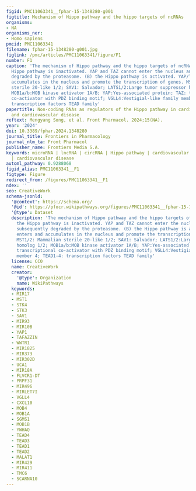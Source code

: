 ```yaml
---
figid: PMC11063341__fphar-15-1348280-g001
figtitle: Mechanism of Hippo pathway and the hippo targets of ncRNAs
organisms:
- NA
organisms_ner:
- Homo sapiens
pmcid: PMC11063341
filename: fphar-15-1348280-g001.jpg
figlink: /pmc/articles/PMC11063341/figure/F1
number: F1
caption: 'The mechanism of Hippo pathway and the hippo targets of ncRNAs. (A) the
  Hippo pathway is inactivated. YAP and TAZ cannot enter the nucleus and are subsequently
  degraded by the proteasome. (B) the Hippo pathway is activated. YAP/TAZ enters and
  accumulates in the nucleus and promote the transcription of genes. MST1/2: Mammalian
  sterile 20-like 1/2; SAV1: Salvador; LATS1/2:Large tumor suppressor homolog 1/2;
  MOB1a/b:MOB kinase activator 1A/B; YAP:Yes-associated protein; TAZ: transcriptional
  co-activator with PDZ binding motif; VGLL4:Vestigial-like family member 4; TEAD1-4:
  transcription factors TEAD family'
papertitle: Non-coding RNAs as regulators of the Hippo pathway in cardiac development
  and cardiovascular disease
reftext: Mengyang Song, et al. Front Pharmacol. 2024;15(NA).
year: '2024'
doi: 10.3389/fphar.2024.1348280
journal_title: Frontiers in Pharmacology
journal_nlm_ta: Front Pharmacol
publisher_name: Frontiers Media S.A.
keywords: microRNA | lncRNA | circRNA | Hippo pathway | cardiovascular development
  | cardiovascular disease
automl_pathway: 0.9288068
figid_alias: PMC11063341__F1
figtype: Figure
redirect_from: /figures/PMC11063341__F1
ndex: ''
seo: CreativeWork
schema-jsonld:
  '@context': https://schema.org/
  '@id': https://pfocr.wikipathways.org/figures/PMC11063341__fphar-15-1348280-g001.html
  '@type': Dataset
  description: 'The mechanism of Hippo pathway and the hippo targets of ncRNAs. (A)
    the Hippo pathway is inactivated. YAP and TAZ cannot enter the nucleus and are
    subsequently degraded by the proteasome. (B) the Hippo pathway is activated. YAP/TAZ
    enters and accumulates in the nucleus and promote the transcription of genes.
    MST1/2: Mammalian sterile 20-like 1/2; SAV1: Salvador; LATS1/2:Large tumor suppressor
    homolog 1/2; MOB1a/b:MOB kinase activator 1A/B; YAP:Yes-associated protein; TAZ:
    transcriptional co-activator with PDZ binding motif; VGLL4:Vestigial-like family
    member 4; TEAD1-4: transcription factors TEAD family'
  license: CC0
  name: CreativeWork
  creator:
    '@type': Organization
    name: WikiPathways
  keywords:
  - MIR17
  - MST1
  - STK4
  - STK3
  - SAV1
  - MIR93
  - MIR10B
  - YAP1
  - TAFAZZIN
  - WWTR1
  - MIR1825
  - MIR373
  - MIR302D
  - UCA1
  - MIR18A
  - FLVCR1-DT
  - PRPF31
  - MIR496
  - MIRLET7I
  - VGLL4
  - CXCL10
  - MOB4
  - MOB1A
  - SGMS1
  - MOB1B
  - YWHAQ
  - TEAD4
  - TEAD3
  - TEAD1
  - TEAD2
  - MALAT1
  - MIR429
  - MIR411
  - TMC6
  - SCARNA10
---
```

